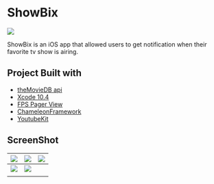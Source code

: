 

# ShowBix

![](https://i.imgur.com/1S9Y3vi.png)

ShowBix is an iOS app that allowed users to get notification when their favorite tv show is airing.

## Project Built with

* [theMovieDB api](https://www.themoviedb.org)
* [Xcode 10.4](https://developer.apple.com/xcode/)
* [FPS Pager View](https://github.com/WenchaoD/FSPagerView)
* [ChameleonFramework](https://github.com/viccalexander/Chameleon)
* [YoutubeKit](https://github.com/rinov/YoutubeKit)


## ScreenShot








| ![](https://i.imgur.com/A5dGF88.jpg) | ![](https://i.imgur.com/EishSwr.jpg) | ![](https://i.imgur.com/13DkgJm.jpg) |
| -------- | -------- | -------- |
| ![](https://i.imgur.com/9a5gEoI.jpg)    | ![](https://i.imgur.com/AJHVy5l.jpg)   | 
     |




